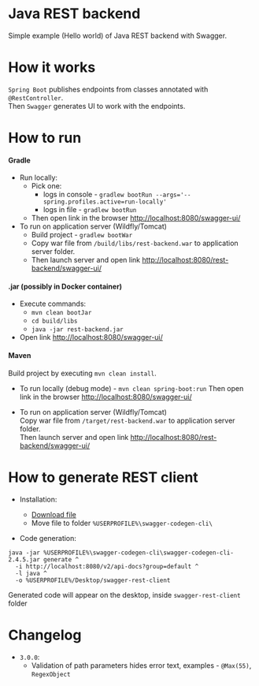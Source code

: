 # Java REST backend 
Simple example (Hello world) of Java REST backend with Swagger.

# How it works
`Spring Boot` publishes endpoints from classes annotated with `@RestController`.  
Then `Swagger` generates UI to work with the endpoints.

# How to run
#### Gradle
* Run locally:
    * Pick one:
        * logs in console - `gradlew bootRun --args='--spring.profiles.active=run-locally'`
        * logs in file -  `gradlew bootRun`
    * Then open link in the browser [http://localhost:8080/swagger-ui/](http://localhost:8080/swagger-ui/)
* To run on application server (Wildfly/Tomcat)
    * Build project - `gradlew bootWar`
    * Copy war file from `/build/libs/rest-backend.war` to application server folder.  
    * Then launch server and open link [http://localhost:8080/rest-backend/swagger-ui/](http://localhost:8080/rest-backend/swagger-ui/)
    
#### .jar (possibly in Docker container)
* Execute commands:
    * `mvn clean bootJar`
    * `cd build/libs`
    * `java -jar rest-backend.jar`
* Open link [http://localhost:8080/swagger-ui/](http://localhost:8080/swagger-ui/)

#### Maven
Build project by executing `mvn clean install`.  
* To run locally (debug mode) - `mvn clean spring-boot:run`
Then open link in the browser [http://localhost:8080/swagger-ui/](http://localhost:8080/swagger-ui/)

* To run on application server (Wildfly/Tomcat)  
Copy war file from `/target/rest-backend.war` to application server folder.  
Then launch server and open link [http://localhost:8080/rest-backend/swagger-ui/](http://localhost:8080/rest-backend/swagger-ui/)

# How to generate REST client
* Installation:
    * [Download file](http://central.maven.org/maven2/io/swagger/swagger-codegen-cli/2.4.5/swagger-codegen-cli-2.4.5.jar)
    * Move file to folder `%USERPROFILE%\swagger-codegen-cli\`
    
* Code generation:
```
java -jar %USERPROFILE%\swagger-codegen-cli\swagger-codegen-cli-2.4.5.jar generate ^
  -i http://localhost:8080/v2/api-docs?group=default ^
  -l java ^
  -o %USERPROFILE%/Desktop/swagger-rest-client
```
Generated code will appear on the desktop, inside `swagger-rest-client` folder

# Changelog
* `3.0.0`:
    * Validation of path parameters hides error text, examples - `@Max(55)`, `RegexObject`
    